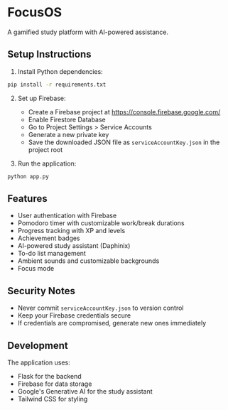# FocusOS

A gamified study platform with AI-powered assistance.

## Setup Instructions

1. Install Python dependencies:
```bash
pip install -r requirements.txt
```

2. Set up Firebase:
   - Create a Firebase project at https://console.firebase.google.com/
   - Enable Firestore Database
   - Go to Project Settings > Service Accounts
   - Generate a new private key
   - Save the downloaded JSON file as `serviceAccountKey.json` in the project root

3. Run the application:
```bash
python app.py
```

## Features

- User authentication with Firebase
- Pomodoro timer with customizable work/break durations
- Progress tracking with XP and levels
- Achievement badges
- AI-powered study assistant (Daphinix)
- To-do list management
- Ambient sounds and customizable backgrounds
- Focus mode

## Security Notes

- Never commit `serviceAccountKey.json` to version control
- Keep your Firebase credentials secure
- If credentials are compromised, generate new ones immediately

## Development

The application uses:
- Flask for the backend
- Firebase for data storage
- Google's Generative AI for the study assistant
- Tailwind CSS for styling 